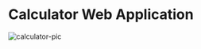 # Calculator Web Application
![calculator-pic](https://user-images.githubusercontent.com/97753239/218859024-a40945b9-22e5-444c-81b7-07edd1a05133.png)
